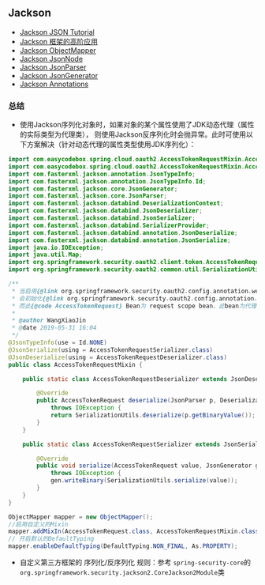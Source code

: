 ## Jackson

* [Jackson JSON Tutorial](https://www.baeldung.com/jackson)
* [Jackson 框架的高阶应用](https://www.ibm.com/developerworks/cn/java/jackson-advanced-application/index.html)
* [Jackson ObjectMapper](http://tutorials.jenkov.com/java-json/jackson-objectmapper.html)
* [Jackson JsonNode](http://tutorials.jenkov.com/java-json/jackson-jsonnode.html)
* [Jackson JsonParser](http://tutorials.jenkov.com/java-json/jackson-jsonparser.html)
* [Jackson JsonGenerator](http://tutorials.jenkov.com/java-json/jackson-jsongenerator.html)
* [Jackson Annotations](http://tutorials.jenkov.com/java-json/jackson-annotations.html)

### 总结

* 使用Jackson序列化对象时，如果对象的某个属性使用了JDK动态代理（属性的实际类型为代理类），
则使用Jackson反序列化时会抛异常。此时可使用以下方案解决（针对动态代理的属性类型使用JDK序列化）：

```java
import com.easycodebox.spring.cloud.oauth2.AccessTokenRequestMixin.AccessTokenRequestDeserializer;
import com.easycodebox.spring.cloud.oauth2.AccessTokenRequestMixin.AccessTokenRequestSerializer;
import com.fasterxml.jackson.annotation.JsonTypeInfo;
import com.fasterxml.jackson.annotation.JsonTypeInfo.Id;
import com.fasterxml.jackson.core.JsonGenerator;
import com.fasterxml.jackson.core.JsonParser;
import com.fasterxml.jackson.databind.DeserializationContext;
import com.fasterxml.jackson.databind.JsonDeserializer;
import com.fasterxml.jackson.databind.JsonSerializer;
import com.fasterxml.jackson.databind.SerializerProvider;
import com.fasterxml.jackson.databind.annotation.JsonDeserialize;
import com.fasterxml.jackson.databind.annotation.JsonSerialize;
import java.io.IOException;
import java.util.Map;
import org.springframework.security.oauth2.client.token.AccessTokenRequest;
import org.springframework.security.oauth2.common.util.SerializationUtils;

/**
 * 当启用{@link org.springframework.security.oauth2.config.annotation.web.configuration.EnableOAuth2Client}时，
 * 会初始化{@link org.springframework.security.oauth2.config.annotation.web.configuration.OAuth2ClientConfiguration#accessTokenRequest(Map, String)} Bean，
 * 而此{@code AccessTokenRequest} Bean为 request scope bean，此bean为代理bean，所以通过Jackson反序列化时会失败。
 *
 * @author WangXiaoJin
 * @date 2019-05-31 16:04
 */
@JsonTypeInfo(use = Id.NONE)
@JsonSerialize(using = AccessTokenRequestSerializer.class)
@JsonDeserialize(using = AccessTokenRequestDeserializer.class)
public class AccessTokenRequestMixin {

    public static class AccessTokenRequestDeserializer extends JsonDeserializer<AccessTokenRequest> {

        @Override
        public AccessTokenRequest deserialize(JsonParser p, DeserializationContext des)
            throws IOException {
            return SerializationUtils.deserialize(p.getBinaryValue());
        }
    }

    public static class AccessTokenRequestSerializer extends JsonSerializer<AccessTokenRequest> {

        @Override
        public void serialize(AccessTokenRequest value, JsonGenerator gen, SerializerProvider serializers)
            throws IOException {
            gen.writeBinary(SerializationUtils.serialize(value));
        }
    }
}
```

```java
ObjectMapper mapper = new ObjectMapper();
//启用自定义的Mixin
mapper.addMixIn(AccessTokenRequest.class, AccessTokenRequestMixin.class);
// 开启默认的DefaultTyping
mapper.enableDefaultTyping(DefaultTyping.NON_FINAL, As.PROPERTY);
```

* 自定义第三方框架的 序列化/反序列化 规则：参考 `spring-security-core`的`org.springframework.security.jackson2.CoreJackson2Module`类
